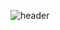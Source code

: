 ![header](https://capsule-render.vercel.app/api?type=blur&height=300&color=gradient&customColorList=24&text=Hi!%20I'm%20abluehour&fontColor=E6E0F8&fontAlignY=50&descAlignY=65&fontSize=60)
